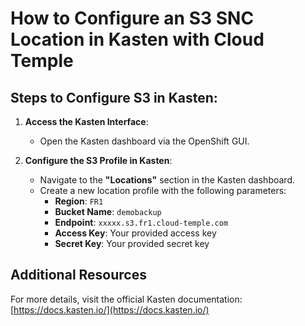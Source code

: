 # How to Configure an S3 SNC Location in Kasten with Cloud Temple

## Steps to Configure S3 in Kasten:

1. **Access the Kasten Interface**:  
   - Open the Kasten dashboard via the OpenShift GUI.

2. **Configure the S3 Profile in Kasten**:  
   - Navigate to the **"Locations"** section in the Kasten dashboard.  
   - Create a new location profile with the following parameters:  
     - **Region**: `FR1`  
     - **Bucket Name**: `demobackup`  
     - **Endpoint**: `xxxxx.s3.fr1.cloud-temple.com`  
     - **Access Key**: Your provided access key  
     - **Secret Key**: Your provided secret key  

## Additional Resources  
For more details, visit the official Kasten documentation: [https://docs.kasten.io/](https://docs.kasten.io/)
